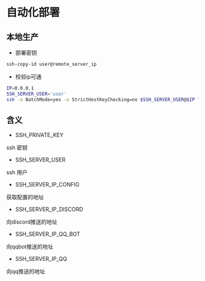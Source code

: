 # 自动化部署

## 本地生产

- 部署密钥

```sh
ssh-copy-id user@remote_server_ip
```

- 校验ip可通

```sh
IP=0.0.0.1
SSH_SERVER_USER='user'
ssh -o BatchMode=yes -o StrictHostKeyChecking=no $SSH_SERVER_USER@$IP "echo 'successful!' || echo 'Connection failed'"
```

## 含义

- SSH_PRIVATE_KEY

ssh 密钥

- SSH_SERVER_USER

ssh 用户

- SSH_SERVER_IP_CONFIG

获取配置的地址

- SSH_SERVER_IP_DISCORD

向discord推送的地址

- SSH_SERVER_IP_QQ_BOT

向qqbot推送的地址

- SSH_SERVER_IP_QQ

向qq推送的地址
